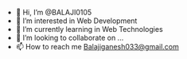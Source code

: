 - 👋 Hi, I’m @BALAJI0105
- 👀 I’m interested in Web Development
- 🌱 I’m currently learning in Web Technologies
- 💞️ I’m looking to collaborate on ...
- 📫 How to reach me Balajiganesh033@gmail.com

<!---
BALAJI0105/BALAJI0105 is a ✨ special ✨ repository because its `README.md` (this file) appears on your GitHub profile.
You can click the Preview link to take a look at your changes.
--->
